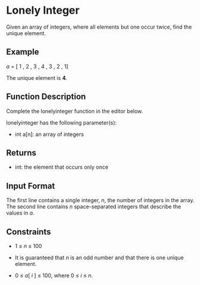 # Lonely Integer

Given an array of integers, where all elements but one occur twice, find the unique element.

## Example

*a* = [ 1 , 2 , 3 , 4 , 3 , 2 , 1]

The unique element is **4**.

## Function Description

Complete the lonelyinteger function in the editor below.

lonelyinteger has the following parameter(s):

* int a\[n\]: an array of integers

## Returns

* int: the element that occurs only once

## Input Format

The first line contains a single integer, *n*, the number of integers in the array.
The second line contains *n* space-separated integers that describe the values in *a*.

## Constraints

* 1 ≤ *n* ≤ 100

* It is guaranteed that *n* is an odd number and that there is one unique element.

* 0 ≤ *a*[ *i* ] ≤ 100, where 0 ≤ *i* ≤ *n*.